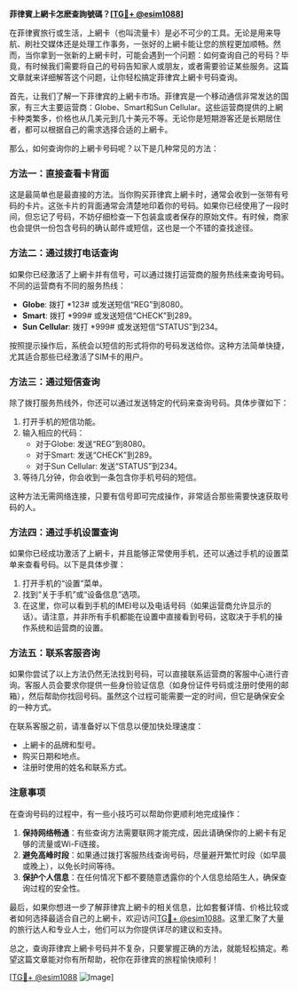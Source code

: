 **菲律賓上網卡怎麽查詢號碼？[[TG💪+ @esim1088](https://t.me/s/esim1088)]**

在菲律賓旅行或生活，上網卡（也叫流量卡）是必不可少的工具。无论是用来导航、刷社交媒体还是处理工作事务，一张好的上網卡能让您的旅程更加顺畅。然而，当你拿到一张新的上網卡时，可能会遇到一个问题：如何查询自己的号码？毕竟，有时候我们需要将自己的号码告知家人或朋友，或者需要验证某些服务。这篇文章就来详细解答这个问题，让你轻松搞定菲律宾上網卡号码查询。

首先，让我们了解一下菲律宾的上網卡市场。菲律宾是一个移动通信非常发达的国家，有三大主要运营商：Globe、Smart和Sun Cellular。这些运营商提供的上網卡种类繁多，价格也从几美元到几十美元不等。无论你是短期游客还是长期居住者，都可以根据自己的需求选择合适的上網卡。

那么，如何查询你的上網卡号码呢？以下是几种常见的方法：

### 方法一：直接查看卡背面

这是最简单也是最直接的方法。当你购买菲律宾上網卡时，通常会收到一张带有号码的卡片。这张卡片的背面通常会清楚地印着你的号码。如果你已经使用了一段时间，但忘记了号码，不妨仔细检查一下包装盒或者保存的原始文件。有时候，商家也会提供一份包含号码的确认邮件或短信，这也是一个不错的查找途径。

### 方法二：通过拨打电话查询

如果你已经激活了上網卡并有信号，可以通过拨打运营商的服务热线来查询号码。不同的运营商有不同的服务热线：

- **Globe**: 拨打 *123# 或发送短信“REG”到8080。
- **Smart**: 拨打 *999# 或发送短信“CHECK”到289。
- **Sun Cellular**: 拨打 *999# 或发送短信“STATUS”到234。

按照提示操作后，系统会以短信的形式将你的号码发送给你。这种方法简单快捷，尤其适合那些已经激活了SIM卡的用户。

### 方法三：通过短信查询

除了拨打服务热线外，你还可以通过发送特定的代码来查询号码。具体步骤如下：

1. 打开手机的短信功能。
2. 输入相应的代码：
   - 对于Globe: 发送“REG”到8080。
   - 对于Smart: 发送“CHECK”到289。
   - 对于Sun Cellular: 发送“STATUS”到234。
3. 等待几分钟，你会收到一条包含你手机号码的短信。

这种方法无需网络连接，只要有信号即可完成操作，非常适合那些需要快速获取号码的人。

### 方法四：通过手机设置查询

如果你已经成功激活了上網卡，并且能够正常使用手机，还可以通过手机的设置菜单来查看号码。以下是具体步骤：

1. 打开手机的“设置”菜单。
2. 找到“关于手机”或“设备信息”选项。
3. 在这里，你可以看到手机的IMEI号以及电话号码（如果运营商允许显示的话）。请注意，并非所有手机都能在设置中直接看到号码，这取决于手机的操作系统和运营商的设置。

### 方法五：联系客服咨询

如果你尝试了以上方法仍然无法找到号码，可以直接联系运营商的客服中心进行咨询。客服人员会要求你提供一些身份验证信息（如身份证件号码或注册时使用的邮箱），然后帮助你找回号码。虽然这个过程可能需要一定的时间，但它是确保安全的一种方式。

在联系客服之前，请准备好以下信息以便加快处理速度：

- 上網卡的品牌和型号。
- 购买日期和地点。
- 注册时使用的姓名和联系方式。

### 注意事项

在查询号码的过程中，有一些小技巧可以帮助你更顺利地完成操作：

1. **保持网络畅通**：有些查询方法需要联网才能完成，因此请确保你的上網卡有足够的流量或Wi-Fi连接。
2. **避免高峰时段**：如果通过拨打客服热线查询号码，尽量避开繁忙时段（如早晨或晚上），以免长时间等待。
3. **保护个人信息**：在任何情况下都不要随意透露你的个人信息给陌生人，确保查询过程的安全性。

最后，如果你想进一步了解菲律宾上網卡的相关信息，比如套餐详情、价格比较或者如何选择最适合自己的上網卡，欢迎访问[TG💪+ @esim1088](https://t.me/s/esim1088)。这里汇聚了大量的旅行达人和专业人士，他们可以为你提供详尽的建议和支持。

总之，查询菲律宾上網卡号码并不复杂，只要掌握正确的方法，就能轻松搞定。希望这篇文章能对你有所帮助，祝你在菲律宾的旅程愉快顺利！

[[TG💪+ @esim1088](https://t.me/s/esim1088) ![Image](https://i.postimg.cc/4NQfJmqS/Snipaste-2025-05-13-00-14-12.png)]
